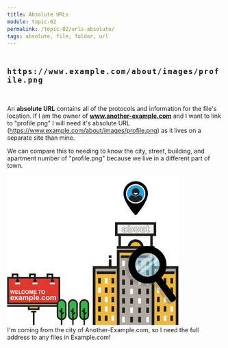 ```yaml
---
title: Absolute URLs
module: topic-02
permalink: /topic-02/urls-absolute/
tags: absolute, file, folder, url
---
```


<div class="divider-heading"></div>

<p style="font-size: 1.2em; font-weight: bold; letter-spacing: 2px; margin: 3rem 0;">
  <i class="fas fa-long-arrow-alt-right" style="color: #DF382C"></i>
  <span style="font-family: monospace;">https://www.example.com/about/images/profile.png</span>
</p>


An **absolute URL** contains all of the protocols and information for the file's location. If I am the owner of **www.another-example.com** and I want to link to "profile.png" I will need it's absolute URL (https://www.example.com/about/images/profile.png) as it lives on a separate site than mine.

We can compare this to needing to know the city, street, building, and apartment number of "profile.png" because we live in a different part of town.

<img src="../img/url-building.gif" alt="apartment building" style="width: 400px;" />
<div class="img-caption">I'm coming from the city of Another-Example.com, so I need the full address to any files in Example.com!</div>
